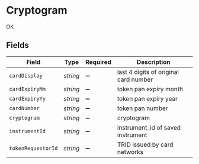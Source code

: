 # Cryptogram

OK


## Fields

| Field                                 | Type                                  | Required                              | Description                           |
| ------------------------------------- | ------------------------------------- | ------------------------------------- | ------------------------------------- |
| `cardDisplay`                         | *string*                              | :heavy_minus_sign:                    | last 4 digits of original card number |
| `cardExpiryMm`                        | *string*                              | :heavy_minus_sign:                    | token pan expiry month                |
| `cardExpiryYy`                        | *string*                              | :heavy_minus_sign:                    | token pan expiry year                 |
| `cardNumber`                          | *string*                              | :heavy_minus_sign:                    | token pan number                      |
| `cryptogram`                          | *string*                              | :heavy_minus_sign:                    | cryptogram                            |
| `instrumentId`                        | *string*                              | :heavy_minus_sign:                    | instrument_id of saved instrument     |
| `tokenRequestorId`                    | *string*                              | :heavy_minus_sign:                    | TRID issued by card networks          |